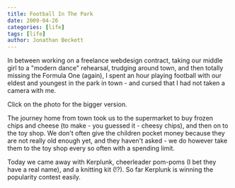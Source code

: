 ```yaml
---
title: Football In The Park
date: 2009-04-26
categories: [life]
tags: [life]
author: Jonathan Beckett
---
```


In between working on a freelance webdesign contract, taking our middle girl to a "modern dance" rehearsal, trudging around town, and then totally missing the Formula One (again), I spent an hour playing football with our eldest and youngest in the park in town - and cursed that I had not taken a camera with me.

Click on the photo for the bigger version.

The journey home from town took us to the supermarket to buy frozen chips and cheese (to make - you guessed it - cheesy chips), and then on to the toy shop. We don't often give the children pocket money because they are not really old enough yet, and they haven't asked - we do however take them to the toy shop every so often with a spending limit.

Today we came away with Kerplunk, cheerleader pom-poms (I bet they have a real name), and a knitting kit (!?). So far Kerplunk is winning the popularity contest easily.